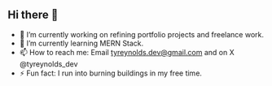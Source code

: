 ## Hi there 👋

- 🔭 I’m currently working on refining portfolio projects and freelance work.
- 🌱 I’m currently learning MERN Stack.
- 📫 How to reach me: Email tyreynolds.dev@gmail.com and on X @tyreynolds_dev
- ⚡ Fun fact: I run into burning buildings in my free time.
<!--
**TyReynolds23/TyReynolds23** is a ✨ _special_ ✨ repository because its `README.md` (this file) appears on your GitHub profile.

Here are some ideas to get you started:
- 👯 I’m looking to collaborate on ... projects to be able to showcase on my portfolio.
- 🤔 I’m looking for help with ... networking and finding a job.

- 💬 Ask me about ... 
- 😄 Pronouns: ... he/him
-->
